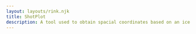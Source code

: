 ```yaml
---
layout: layouts/rink.njk
title: ShotPlot
description: A tool used to obtain spacial coordinates based on an ice hockey rink.
---
```

